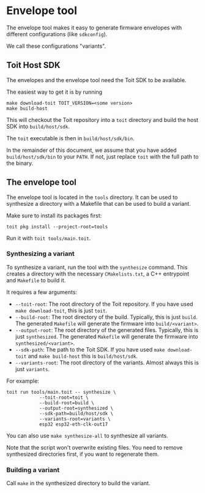 # Envelope tool
The envelope tool makes it easy to generate firmware envelopes with
different configurations (like `sdkconfig`).

We call these configurations "variants".

## Toit Host SDK

The envelopes and the envelope tool need the Toit SDK to be available.

The easiest way to get it is by running
```
make download-toit TOIT_VERSION=<some version>
make build-host
```

This will checkout the Toit repository into a `toit` directory and
build the host SDK into `build/host/sdk`.

The `toit` executable is then in `build/host/sdk/bin`.

In the remainder of this document, we assume that you have added
`build/host/sdk/bin` to your `PATH`. If not, just replace `toit`
with the full path to the binary.

## The envelope tool

The envelope tool is located in the `tools` directory. It can be used
to synthesize a directory with a Makefile that can be used to build a
variant.

Make sure to install its packages first:
```
toit pkg install --project-root=tools
```

Run it with `toit tools/main.toit`.

### Synthesizing a variant

To synthesize a variant, run the tool with the `synthesize` command. This
creates a directory with the necessary `CMakelists.txt`, a C++ entrypoint
and `Makefile` to build it.

It requires a few arguments:
- `--toit-root`: The root directory of the Toit repository. If you
  have used `make download-toit`, this is just `toit`.
- `--build-root`: The root directory of the build. Typically, this is
  just `build`. The generated `Makefile` will generate the firmware
  into `build/<variant>`.
- `--output-root`: The root directory of the generated files. Typically,
  this is just `synthesized`. The generated `Makefile` will generate
  the firmware into `synthesized/<variant>`.
- `--sdk-path`: The path to the Toit SDK. If you have used
  `make download-toit` and `make build-host` this is `build/host/sdk`.
- `--variants-root`: The root directory of the variants. Almost always
  this is just `variants`.

For example:
```
toit run tools/main.toit -- synthesize \
			--toit-root=toit \
			--build-root=build \
			--output-root=synthesized \
			--sdk-path=build/host/sdk \
			--variants-root=variants \
			esp32 esp32-eth-clk-out17
```

You can also use `make synthesize-all` to synthesize all variants.

Note that the script won't overwrite existing files. You need to
remove synthesized directories first, if you want to regenerate them.

### Building a variant

Call `make` in the synthesized directory to build the variant.
